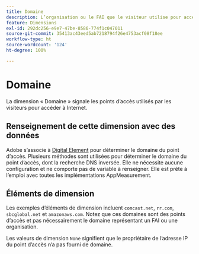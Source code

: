 ```yaml
---
title: Domaine
description: L’organisation ou le FAI que le visiteur utilise pour accéder à Internet.
feature: Dimensions
exl-id: 292dc256-e9e7-47be-8586-774f1c047011
source-git-commit: 35413ac43eed5ab7218794f26e4753acf08f18ee
workflow-type: ht
source-wordcount: '124'
ht-degree: 100%

---
```


# Domaine

La dimension « Domaine » signale les points d’accès utilisés par les visiteurs pour accéder à Internet.

## Renseignement de cette dimension avec des données

Adobe s’associe à [Digital Element](https://www.digitalelement.com/) pour déterminer le domaine du point d’accès. Plusieurs méthodes sont utilisées pour déterminer le domaine du point d’accès, dont la recherche DNS inversée. Elle ne nécessite aucune configuration et ne comporte pas de variable à renseigner. Elle est prête à l’emploi avec toutes les implémentations AppMeasurement.

## Éléments de dimension

Les exemples d’éléments de dimension incluent `comcast.net`, `rr.com`, `sbcglobal.net` et `amazonaws.com`. Notez que ces domaines sont des points d’accès et pas nécessairement le domaine représentant un FAI ou une organisation.

Les valeurs de dimension `None` signifient que le propriétaire de l’adresse IP du point d’accès n’a pas fourni de domaine.
